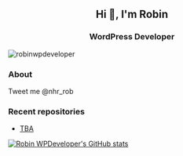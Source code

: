 <h2 align="center">Hi 👋, I'm Robin</h2>
<h3 align="center">WordPress Developer</h3>

<p align="left"> <img src="https://komarev.com/ghpvc/?username=robinwpdeveloper&label=Profile%20views&color=0e75b6&style=flat" alt="robinwpdeveloper" /> </p>

### About
Tweet me @nhr_rob

### Recent repositories

- <a href="#">TBA</a>

[![Robin WPDeveloper's GitHub stats](https://github-readme-stats.vercel.app/api?username=robinwpdeveloper&theme=dark)](https://github.com/robinwpdeveloper/github-readme-stats)

<!-- https://github.com/anuraghazra/github-readme-stats -->
